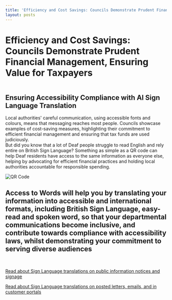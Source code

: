 ```yaml
---
title: 'Efficiency and Cost Savings: Councils Demonstrate Prudent Financial Management, Ensuring Value for Taxpayers'
layout: posts
---
```


# Efficiency and Cost Savings: Councils Demonstrate Prudent Financial Management, Ensuring Value for Taxpayers

![]()

## Ensuring Accessibility Compliance with AI Sign Language Translation

Local authorities' careful communication, using accessible fonts and colours, means that messaging reaches most people.  Councils showcase examples of cost-saving measures, highlighting their commitment to efficient financial management and ensuring that tax funds are used judiciously.  
But did you know that a lot of Deaf people struggle to read English and rely entire on British Sign Language?
Something as simple as a QR code can help Deaf residents have access to the same information as everyone else, helping by advocating for efficient financial practices and holding local authorities accountable for responsible spending.

![QR Code](/posts/images/qr-contact.png)

## Access to Words will help you by translating your information into accessible and international formats, including British Sign Language, easy-read and spoken word, so that your departmental communications become inclusive, and contribute towards compliance with accessibility laws, whilst demonstrating your commitment to serving diverse audiences

<br/>

[Read about Sign Language translations on public information notices and signage](/solutions/gazette)

[Read about Sign Language translations on posted letters, emails, and in customer portals](/solutions/correspondent)
